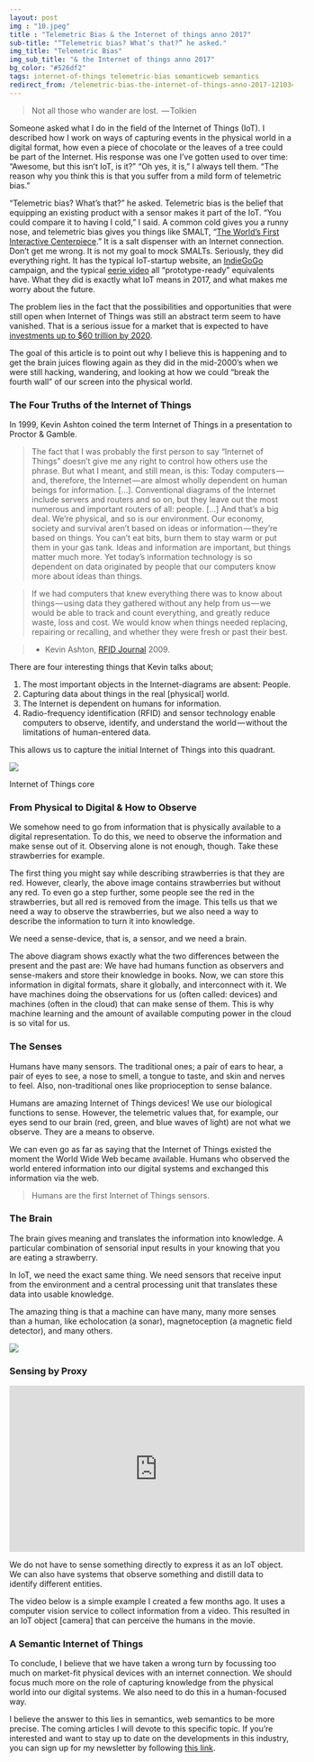 ```yaml
---
layout: post
img : "10.jpeg"
title : "Telemetric Bias & the Internet of things anno 2017"
sub-title: "“Telemetric bias? What’s that?” he asked."
img_title: "Telemetric Bias"
img_sub_title: "& the Internet of things anno 2017"
bg_color: "#526df2"
tags: internet-of-things telemetric-bias semanticweb semantics
redirect_from: /telemetric-bias-the-internet-of-things-anno-2017-121034b54b6d/
---
```


> Not all those who wander are lost.
>  — Tolkien

Someone asked what I do in the field of the Internet of Things (IoT). I described how I work on ways of capturing events in the physical world in a digital format, how even a piece of chocolate or the leaves of a tree could be part of the Internet. His response was one I’ve gotten used to over time: “Awesome, but this isn’t IoT, is it?” “Oh yes, it is,” I always tell them. “The reason why you think this is that you suffer from a mild form of telemetric bias.”

“Telemetric bias? What’s that?” he asked. Telemetric bias is the belief that equipping an existing product with a sensor makes it part of the IoT. “You could compare it to having I cold,” I said. A common cold gives you a runny nose, and telemetric bias gives you things like SMALT, “[The World’s First Interactive Centerpiece](http://www.mysmalt.com/).” It is a salt dispenser with an Internet connection. Don’t get me wrong. It is not my goal to mock SMALTs. Seriously, they did everything right. It has the typical IoT-startup website, an [IndieGoGo](https://www.indiegogo.com/projects/smalt-the-world-s-first-interactive-centerpiece-health) campaign, and the typical [eerie video](https://www.youtube.com/watch?v=o2e1x5IaO7k) all “prototype-ready” equivalents have. What they did is exactly what IoT means in 2017, and what makes me worry about the future.

The problem lies in the fact that the possibilities and opportunities that were still open when Internet of Things was still an abstract term seem to have vanished. That is a serious issue for a market that is expected to have [investments up to $60 trillion by 2020](https://goo.gl/ij9aFL).

The goal of this article is to point out why I believe this is happening and to get the brain juices flowing again as they did in the mid-2000’s when we were still hacking, wandering, and looking at how we could “break the fourth wall” of our screen into the physical world.

### The Four Truths of the Internet of Things

In 1999, Kevin Ashton coined the term Internet of Things in a presentation to Proctor & Gamble.

> The fact that I was probably the first person to say “Internet of Things” doesn’t give me any right to control how others use the phrase. But what I meant, and still mean, is this: Today computers — and, therefore, the Internet — are almost wholly dependent on human beings for information. […]. Conventional diagrams of the Internet include servers and routers and so on, but they leave out the most numerous and important routers of all: people. […] And that’s a big deal. We’re physical, and so is our environment. Our economy, society and survival aren’t based on ideas or information — they’re based on things. You can’t eat bits, burn them to stay warm or put them in your gas tank. Ideas and information are important, but things matter much more. Yet today’s information technology is so dependent on data originated by people that our computers know more about ideas than things.

> If we had computers that knew everything there was to know about things — using data they gathered without any help from us — we would be able to track and count everything, and greatly reduce waste, loss and cost. We would know when things needed replacing, repairing or recalling, and whether they were fresh or past their best.

> - Kevin Ashton, [RFID Journal](http://www.rfidjournal.com/articles/view?4986) 2009.

There are four interesting things that Kevin talks about;

1.  The most important objects in the Internet-diagrams are absent: People.
2.  Capturing data about things in the real [physical] world.
3.  The Internet is dependent on humans for information.
4.  Radio-frequency identification (RFID) and sensor technology enable computers to observe, identify, and understand the world — without the limitations of human-entered data.

This allows us to capture the initial Internet of Things into this quadrant.

![](https://cdn-images-1.medium.com/max/800/1*EOII3j8atdqSppbxUo6RYQ.png)

Internet of Things core


### From Physical to Digital & How to Observe

We somehow need to go from information that is physically available to a digital representation. To do this, we need to observe the information and make sense out of it. Observing alone is not enough, though. Take these strawberries for example.

> [](https://twitter.com/social_brains/status/836088599418281984)

The first thing you might say while describing strawberries is that they are red. However, clearly, the above image contains strawberries but without any red. To even go a step further, some people see the red in the strawberries, but all red is removed from the image. This tells us that we need a way to observe the strawberries, but we also need a way to describe the information to turn it into knowledge.

We need a sense-device, that is, a sensor, and we need a brain.

The above diagram shows exactly what the two differences between the present and the past are:
We have had humans function as observers and sense-makers and store their knowledge in books. Now, we can store this information in digital formats, share it globally, and interconnect with it.
We have machines doing the observations for us (often called: devices) and machines (often in the cloud) that can make sense of them. This is why machine learning and the amount of available computing power in the cloud is so vital for us.

### The Senses

Humans have many sensors. The traditional ones; a pair of ears to hear, a pair of eyes to see, a nose to smell, a tongue to taste, and skin and nerves to feel. Also, non-traditional ones like proprioception to sense balance.

Humans are amazing Internet of Things devices! We use our biological functions to sense. However, the telemetric values that, for example, our eyes send to our brain (red, green, and blue waves of light) are not what we observe. They are a means to observe.

We can even go as far as saying that the Internet of Things existed the moment the World Wide Web became available. Humans who observed the world entered information into our digital systems and exchanged this information via the web.

> Humans are the first Internet of Things sensors.

### The Brain

The brain gives meaning and translates the information into knowledge. A particular combination of sensorial input results in your knowing that you are eating a strawberry.

In IoT, we need the exact same thing. We need sensors that receive input from the environment and a central processing unit that translates these data into usable knowledge.

The amazing thing is that a machine can have many, many more senses than a human, like echolocation (a sonar), magnetoception (a magnetic field detector), and many others.

![](https://cdn-images-1.medium.com/max/1000/1*fPw2dldsgBDbI2HAxKLKDQ.png)


### Sensing by Proxy

<iframe src="https://www.youtube.com/embed/M1VO92jWCTo?feature=oembed" width="525" height="295" frameborder="0" scrolling="no"></iframe>


We do not have to sense something directly to express it as an IoT object. We can also have systems that observe something and distill data to identify different entities.

The video below is a simple example I created a few months ago. It uses a computer vision service to collect information from a video. This resulted in an IoT object [camera] that can perceive the humans in the movie.

### A Semantic Internet of Things

To conclude, I believe that we have taken a wrong turn by focussing too much on market-fit physical devices with an internet connection. We should focus much more on the role of capturing knowledge from the physical world into our digital systems. We also need to do this in a human-focused way.

I believe the answer to this lies in semantics, web semantics to be more precise. The coming articles I will devote to this specific topic. If you’re interested and want to stay up to date on the developments in this industry, you can sign up for my newsletter by following [this link](http://bit.ly/bobs-nwslttr).
